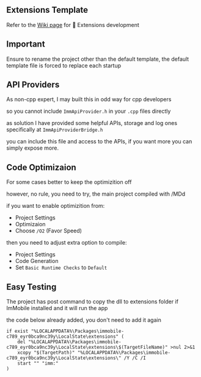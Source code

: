 ## Extensions Template

Refer to the [Wiki page](https://github.com/basharast/ImMobile/wiki/DevExtensions) for 🔌 Extensions development

## Important

Ensure to rename the project other than the default template, the default template file is forced to replace each startup

## API Providers

As non-cpp expert, I may built this in odd way for cpp developers

so you cannot include `ImmApiProvider.h` in your `.cpp` files directly

as solution I have provided some helpful APIs, storage and log ones specifically at `ImmApiProviderBridge.h`

you can include this file and access to the APIs, if you want more you can simply expose more.

## Code Optimizaion
For some cases better to keep the optimizition off

however, no rule, you need to try, the main project compiled with /MDd

if you want to enable optimizition from:

- Project Settings
- Optimizaion
- Choose `/O2` (Favor Speed)

then you need to adjust extra option to compile:

- Project Settings 
- Code Generation
- Set `Basic Runtime Checks` to `Default`

## Easy Testing

The project has post command to copy the dll to extensions folder if ImMobile installed and it will run the app

the code below already added, you don't need to add it again

```batch
if exist "%LOCALAPPDATA%\Packages\immobile-c789_eyr0bca9nc39y\LocalState\extensions" (
    del "%LOCALAPPDATA%\Packages\immobile-c789_eyr0bca9nc39y\LocalState\extensions\$(TargetFileName)" >nul 2>&1
    xcopy "$(TargetPath)" "%LOCALAPPDATA%\Packages\immobile-c789_eyr0bca9nc39y\LocalState\extensions\" /Y /C /I
    start "" "imm:"
)
```
